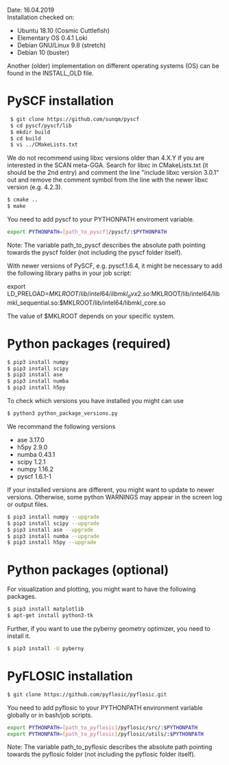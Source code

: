 Date: 16.04.2019  
Installation checked on:  

- Ubuntu 18.10 (Cosmic Cuttlefish)
- Elementary OS 0.4.1 Loki
- Debian GNU/Linux 9.8 (stretch)
- Debian 10 (buster)

Another (older) implementation on different operating systems (OS) can be found in the INSTALL_OLD file. 

# PySCF installation 

```bash
 $ git clone https://github.com/sunqm/pyscf  
 $ cd pyscf/pyscf/lib   
 $ mkdir build   
 $ cd build 
 $ vi ../CMakeLists.txt
 ```

We do not recommend using libxc versions older than 4.X.Y if you are interested in 
the SCAN meta-GGA. 
Search for libxc in CMakeLists.txt (it should be the 2nd entry) and comment the line "include libxc version 3.0.1" out
and remove the comment symbol from the line with the newer libxc version (e.g. 4.2.3).

```bash 
$ cmake .. 
$ make 
```
You need to add pyscf to your PYTHONPATH enviroment variable. 

```bash
export PYTHONPATH=[path_to_pyscf]/pyscf/:$PYTHONPATH
```
Note: The variable path_to_pyscf describes the absolute path pointing towards the pyscf folder (not including the pyscf folder itself). 

With newer versions of PySCF, e.g. pyscf.1.6.4, it might be necessary to add the following library paths in your job script:

export LD_PRELOAD=$MKLROOT/lib/intel64/libmkl_avx2.so:$MKLROOT/lib/intel64/libmkl_sequential.so:$MKLROOT/lib/intel64/libmkl_core.so

The value of $MKLROOT depends on your specific system.

# Python packages (required)  

```bash 
$ pip3 install numpy 
$ pip3 install scipy 
$ pip3 install ase 
$ pip3 install numba 
$ pip3 install h5py 
```

To check which versions you have installed you might can use 

```bash 
$ python3 python_package_versions.py
```

We recommand the following versions 

- ase 3.17.0
- h5py 2.9.0
- numba 0.43.1
- scipy 1.2.1
- numpy 1.16.2
- pyscf 1.6.1-1

If your installed versions are different, you might want to update to newer versions. 
Otherwise, some python WARNINGS may appear in the screen log or output files. 

```bash 
$ pip3 install numpy --upgrade
$ pip3 install scipy --upgrade
$ pip3 install ase --upgrade
$ pip3 install numba --upgrade
$ pip3 install h5py --upgrade
```

# Python packages (optional) 

For visualization and plotting, you might want to have the following packages. 
```bash 
$ pip3 install matplotlib 
$ apt-get install python3-tk
```

Further, if you want to use the pyberny geometry optimizer, you need to install it. 
```bash 
$ pip3 install -U pyberny
```

# PyFLOSIC installation 

```bash 
$ git clone https://github.com/pyflosic/pyflosic.git
```

You need to add pyflosic to your PYTHONPATH environment variable globally or in bash/job scripts.

```bash
export PYTHONPATH=[path_to_pyflosic]/pyflosic/src/:$PYTHONPATH
export PYTHONPATH=[path_to_pyflosic]/pyflosic/utils/:$PYTHONPATH
```
Note: The variable path_to_pyflosic describes the absolute path pointing towards the pyflosic folder (not including the pyflosic folder itself). 
